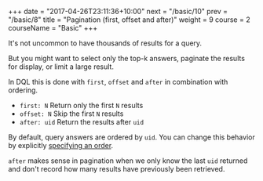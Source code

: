 +++
date = "2017-04-26T23:11:36+10:00"
next = "/basic/10"
prev = "/basic/8"
title = "Pagination (first, offset and after)"
weight = 9
course = 2
courseName = "Basic"
+++

It's not uncommon to have thousands of results for a query.

But you might want to select only the top-k answers, paginate the results for
display, or limit a large result.

In DQL this is done with `first`, `offset` and `after` in combination with
ordering.

- `first: N` Return only the first `N` results
- `offset: N` Skip the first `N` results
- `after: uid` Return the results after `uid`

By default, query answers are ordered by `uid`. You can change this behavior by
explicitly [specifying an order](/basic/8).

`after` makes sense in pagination when we only know the last `uid` returned and
don't record how many results have previously been retrieved.
